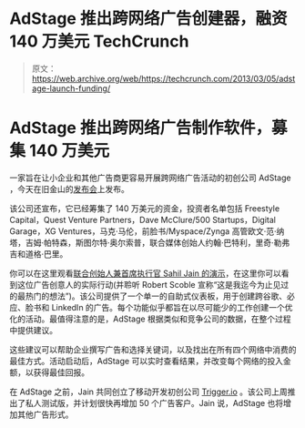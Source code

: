 # AdStage 推出跨网络广告创建器，融资 140 万美元 TechCrunch

> 原文：<https://web.archive.org/web/https://techcrunch.com/2013/03/05/adstage-launch-funding/>

# AdStage 推出跨网络广告制作软件，募集 140 万美元

一家旨在让小企业和其他广告商更容易开展跨网络广告活动的初创公司 AdStage ，今天在旧金山的[发布会](https://web.archive.org/web/20221206071255/http://festival.launch.co/)上发布。

该公司还宣布，它已经筹集了 140 万美元的资金，投资者名单包括 Freestyle Capital，Quest Venture Partners，Dave McClure/500 Startups，Digital Garage，XG Ventures，马克·马伦，前脸书/Myspace/Zynga 高管欧文·范·纳塔，吉姆·帕特森，斯图尔特·奥尔索普，联合媒体创始人约翰·巴特利，里奇·勒弗吉和道格·巴里。

你可以在这里观看[联合创始人兼首席执行官 Sahil Jain 的演示](https://web.archive.org/web/20221206071255/http://festival.launch.co/live/?s=90376)，在这里你可以看到这位广告创意人的实际行动(并聆听 Robert Scoble 宣称“这是我迄今为止见过的最热门的想法”)。该公司提供了一个单一的自助式仪表板，用于创建跨谷歌、必应、脸书和 LinkedIn 的广告。每个功能似乎都旨在以尽可能少的工作创建一个优化的活动。最值得注意的是，AdStage 根据类似和竞争公司的数据，在整个过程中提供建议。

这些建议可以帮助企业撰写广告和选择关键词，以及找出在所有四个网络中消费的最佳方式。活动启动后，AdStage 可以实时查看结果，并改变每个网络的投入金额，以获得最佳回报。

在 AdStage 之前，Jain 共同创立了移动开发初创公司 [Trigger.io](https://web.archive.org/web/20221206071255/http://www.trigger.io/) 。该公司上周推出了私人测试版，并计划很快再增加 50 个广告客户。Jain 说，AdStage 也将增加其他广告形式。